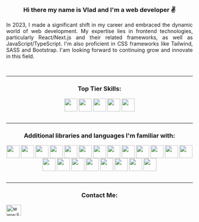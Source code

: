 

### <p align="center">Hi there my name is Vlad and I'm a web developer ✌️</p>

<p align="justify">
In 2023, I made a significant shift in my career and embraced the dynamic world of web development. My expertise lies in frontend technologies, particularly React/Next.js and their related frameworks, as well as JavaScript/TypeScript. I'm also proficient in CSS frameworks like Tailwind, SASS and Bootstrap. I'am looking forward to continuing grow and innovate in this field.
</p>

<br>

---

<div align="center">

### Top Tier Skills:

</div>

<div align="center">

<img align="center" src="https://user-images.githubusercontent.com/25181517/183890598-19a0ac2d-e88a-4005-a8df-1ee36782fde1.png" width=35 height=35>
    <img align="center" src="https://user-images.githubusercontent.com/25181517/117447155-6a868a00-af3d-11eb-9cfe-245df15c9f3f.png" width=35 height=35>
    <img align="center" src="https://user-images.githubusercontent.com/25181517/183897015-94a058a6-b86e-4e42-a37f-bf92061753e5.png" width=35 height=35>
    <img align="center" src="https://user-images.githubusercontent.com/25181517/183568594-85e280a7-0d7e-4d1a-9028-c8c2209e073c.png" width=35 height=35>
    <img align="center" src="https://user-images.githubusercontent.com/25181517/183898674-75a4a1b1-f960-4ea9-abcb-637170a00a75.png" width=35 height=35>
</div>

<br>

---

<div align="center">

### Additional libraries and languages I'm familiar with:

</div>

<div align="center">

<img align="center" src="https://user-images.githubusercontent.com/25181517/183890598-19a0ac2d-e88a-4005-a8df-1ee36782fde1.png" width=35 height=35>
<img align="center" src="https://user-images.githubusercontent.com/25181517/117447155-6a868a00-af3d-11eb-9cfe-245df15c9f3f.png" width=35 height=35 >
<img align="center" src="https://user-images.githubusercontent.com/25181517/192158954-f88b5814-d510-4564-b285-dff7d6400dad.png" width=35 height=35 >
<img align="center" src="https://user-images.githubusercontent.com/25181517/183898674-75a4a1b1-f960-4ea9-abcb-637170a00a75.png" width=35 height=35 >
<img align="center" src="https://user-images.githubusercontent.com/25181517/192158956-48192682-23d5-4bfc-9dfb-6511ade346bc.png" width=35 height=35 >
<img align="center" src="https://user-images.githubusercontent.com/25181517/202896760-337261ed-ee92-4979-84c4-d4b829c7355d.png" width=35 height=35 >
<img align="center" src="https://user-images.githubusercontent.com/25181517/183897015-94a058a6-b86e-4e42-a37f-bf92061753e5.png" width=35 height=35 >
<img align="center" src="https://github.com/marwin1991/profile-technology-icons/assets/136815194/5f8c622c-c217-4649-b0a9-7e0ee24bd704" width=35 height=35 >
<img align="center" src="https://user-images.githubusercontent.com/25181517/183568594-85e280a7-0d7e-4d1a-9028-c8c2209e073c.png" width=35 height=35 >
<img align="center" src="https://user-images.githubusercontent.com/25181517/183859966-a3462d8d-1bc7-4880-b353-e2cbed900ed6.png" width=35 height=35 >
<img align="center" src="https://user-images.githubusercontent.com/25181517/192107858-fe19f043-c502-4009-8c47-476fc89718ad.png" width=35 height=35 >
<img align="center" src="https://user-images.githubusercontent.com/25181517/189716855-2c69ca7a-5149-4647-936d-780610911353.png" width=35 height=35 >
<img align="center" src="https://user-images.githubusercontent.com/25181517/183896128-ec99105a-ec1a-4d85-b08b-1aa1620b2046.png" width=35 height=35 >
<img align="center" src="https://user-images.githubusercontent.com/25181517/182884177-d48a8579-2cd0-447a-b9a6-ffc7cb02560e.png" width=35 height=35 >
<img align="center" src="https://user-images.githubusercontent.com/25181517/117207330-263ba280-adf4-11eb-9b97-0ac5b40bc3be.png" width=35 height=35 >
<img align="center" src="https://user-images.githubusercontent.com/25181517/192108372-f71d70ac-7ae6-4c0d-8395-51d8870c2ef0.png" width=35 height=35 >
<img align="center" src="https://user-images.githubusercontent.com/25181517/192108374-8da61ba1-99ec-41d7-80b8-fb2f7c0a4948.png" width=35 height=35 >
<img align="center" src="https://user-images.githubusercontent.com/25181517/183868728-b2e11072-00a5-47e2-8a4e-4ebbb2b8c554.png" width=35 height=35 >
<img align="center" src="https://user-images.githubusercontent.com/25181517/192158606-7c2ef6bd-6e04-47cf-b5bc-da2797cb5bda.png" width=35 height=35 >
<img align="center" src="https://user-images.githubusercontent.com/25181517/187955005-f4ca6f1a-e727-497b-b81b-93fb9726268e.png" width=35 height=35 >
<img align="center" src="https://github.com/marwin1991/profile-technology-icons/assets/136815194/ab742751-b55b-43d7-8f49-9a67e293f67c" width=35 height=35 >

</div>

<br>

---
<div align="center">
    
### Contact Me:

<p align="left">  
<a href="https://linkedin.com/in/www.linkedin.com/in/vladislav-gaidamakin" target="blank"><img align="center" src="https://raw.githubusercontent.com/rahuldkjain/github-profile-readme-generator/master/src/images/icons/Social/linked-in-alt.svg" alt="www.linkedin.com/in/vladislav-gaidamakin" height="30" width="40" /></a>
</p>

</div>


<!-- USEFULL LINKS / RESOURCES -->

<!-- If you're inspired by my profile readme.md, the links below helped me to build it. I hope they help you too 😁  -->

<!--

ARTICLES
https://pragmaticpineapple.com/adding-custom-html-and-css-to-github-readme/


ACTIONS
https://shields.io/badges
https://github.com/anuraghazra/github-readme-stats/blob/master/themes/README.md

ICONS
https://github.com/marwin1991/profile-technology-icons/blob/main/README.md
https://simpleicons.org/

THEMES
https://github.com/anuraghazra/github-readme-stats#responsive-card-theme
https://github.blog/changelog/2022-05-19-specify-theme-context-for-images-in-markdown-beta/

 -->
